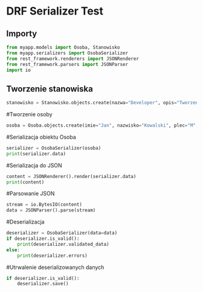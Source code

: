 # DRF Serializer Test

## Importy

```python
from myapp.models import Osoba, Stanowisko
from myapp.serializers import OsobaSerializer
from rest_framework.renderers import JSONRenderer
from rest_framework.parsers import JSONParser
import io 
```

## Tworzenie stanowiska
```python
stanowisko = Stanowisko.objects.create(nazwa="Developer", opis="Tworzenie aplikacji webowych")
```

#Tworzenie osoby
```python
osoba = Osoba.objects.create(imie="Jan", nazwisko="Kowalski", plec="M", stanowisko=stanowisko)
```

#Serializacja obiektu Osoba
```python
serializer = OsobaSerializer(osoba)
print(serializer.data)
```

#Serializacja do JSON
```python
content = JSONRenderer().render(serializer.data)
print(content)
```

#Parsowanie JSON
```python
stream = io.BytesIO(content)
data = JSONParser().parse(stream)
```

#Deserializacja
```python
deserializer = OsobaSerializer(data=data)
if deserializer.is_valid():
    print(deserializer.validated_data)
else:
    print(deserializer.errors)
```

#Utrwalenie deserializowanych danych
```python
if deserializer.is_valid():
    deserializer.save()
```
